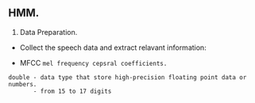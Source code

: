 ## HMM.

1. Data Preparation.
- Collect the speech data and extract relavant information:
* MFCC `mel frequency cepsral coefficients.`


~~~
double - data type that store high-precision floating point data or numbers.
       - from 15 to 17 digits 
~~~